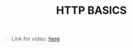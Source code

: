 <h1 align="center">HTTP BASICS</h1>
    <br>

<blockquote>
    <p>
        Link for video: 
        <a href="https://www.youtube.com/watch?v=eR7wQdydOis"> here</a>
    </p>
</blockquote>
